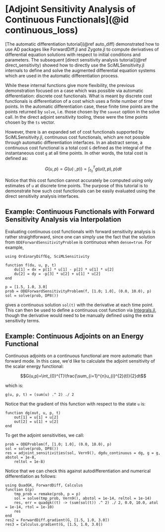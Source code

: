 # [Adjoint Sensitivity Analysis of Continuous Functionals](@id continuous_loss)

[The automatic differentiation tutorial](@ref auto_diff) demonstrated
how to use AD packages like ForwardDiff.jl and Zygote.jl to compute derivatives
of differential equation solutions with respect to initial conditions and
parameters. The subsequent [direct sensitivity analysis tutorial](@ref direct_sensitivity)
showed how to directly use the SciMLSensitivity.jl internals to define and solve
the augmented differential equation systems which are used in the automatic
differentiation process.

While these internal functions give more flexibility, the previous demonstration
focused on a case which was possible via automatic differentiation: discrete cost functionals.
What is meant by discrete cost functionals is differentiation of a cost which uses a finite
number of time points. In the automatic differentiation case, these finite time points are
the points returned by `solve`, i.e. those chosen by the `saveat` option in the solve call.
In the direct adjoint sensitivity tooling, these were the time points chosen by the `ts`
vector.

However, there is an expanded set of cost functionals supported by SciMLSensitivity.jl,
continuous cost functionals, which are not possible through automatic differentiation
interfaces. In an abstract sense, a continuous cost functional is a total cost ``G``
defined as the integral of the instantaneous cost ``g`` at all time points. In other words,
the total cost is defined as:

```math
G(u,p)=G(u(\cdot,p))=\int_{t_{0}}^{T}g(u(t,p),p)dt
```

Notice that this cost function cannot accurately be computed using only estimates of `u`
at discrete time points. The purpose of this tutorial is to demonstrate how such cost
functionals can be easily evaluated using the direct sensitivity analysis interfaces.

## Example: Continuous Functionals with Forward Sensitivity Analysis via Interpolation

Evaluating continuous cost functionals with forward sensitivity analysis is rather
straightforward, since one can simply use the fact that the solution from
`ODEForwardSensitivityProblem` is continuous when `dense=true`. For example,

```@example continuousadjoint
using OrdinaryDiffEq, SciMLSensitivity

function f(du, u, p, t)
    du[1] = dx = p[1] * u[1] - p[2] * u[1] * u[2]
    du[2] = dy = -p[3] * u[2] + u[1] * u[2]
end

p = [1.5, 1.0, 3.0]
prob = ODEForwardSensitivityProblem(f, [1.0; 1.0], (0.0, 10.0), p)
sol = solve(prob, DP8())
```

gives a continuous solution `sol(t)` with the derivative at each time point. This
can then be used to define a continuous cost function via
[Integrals.jl](https://docs.sciml.ai/Integrals/stable/), though the derivative would
need to be manually defined using the extra sensitivity terms.

## Example: Continuous Adjoints on an Energy Functional

Continuous adjoints on a continuous functional are more automatic than forward mode.
In this case, we'd like to calculate the adjoint sensitivity of the scalar energy
functional:

```math
G(u,p)=\int_{0}^{T}\frac{\sum_{i=1}^{n}u_{i}^{2}(t)}{2}dt
```

which is:

```@example continuousadjoint
g(u, p, t) = (sum(u) .^ 2) ./ 2
```

Notice that the gradient of this function with respect to the state `u` is:

```@example continuousadjoint
function dg(out, u, p, t)
    out[1] = u[1] + u[2]
    out[2] = u[1] + u[2]
end
```

To get the adjoint sensitivities, we call:

```@example continuousadjoint
prob = ODEProblem(f, [1.0; 1.0], (0.0, 10.0), p)
sol = solve(prob, DP8())
res = adjoint_sensitivities(sol, Vern9(), dgdu_continuous = dg, g = g, abstol = 1e-8,
    reltol = 1e-8)
```

Notice that we can check this against autodifferentiation and numerical
differentiation as follows:

```@example continuousadjoint
using QuadGK, ForwardDiff, Calculus
function G(p)
    tmp_prob = remake(prob, p = p)
    sol = solve(tmp_prob, Vern9(), abstol = 1e-14, reltol = 1e-14)
    res, err = quadgk((t) -> (sum(sol(t)) .^ 2) ./ 2, 0.0, 10.0, atol = 1e-14, rtol = 1e-10)
    res
end
res2 = ForwardDiff.gradient(G, [1.5, 1.0, 3.0])
res3 = Calculus.gradient(G, [1.5, 1.0, 3.0])
```

